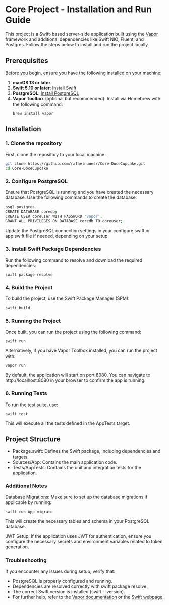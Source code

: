 # Core Project - Installation and Run Guide

This project is a Swift-based server-side application built using the [Vapor](https://vapor.codes) framework and additional dependencies like Swift NIO, Fluent, and Postgres. Follow the steps below to install and run the project locally.

## Prerequisites

Before you begin, ensure you have the following installed on your machine:

1. **macOS 13 or later**
2. **Swift 5.10 or later**: [Install Swift](https://swift.org/getting-started/)
3. **PostgreSQL**: [Install PostgreSQL](https://www.postgresql.org/download/)
4. **Vapor Toolbox** (optional but recommended): Install via Homebrew with the following command:
    ```bash
    brew install vapor
    ```

## Installation

### 1. Clone the repository

First, clone the repository to your local machine:

```bash
git clone https://github.com/rafaelnunesr/Core-DoceCupcake.git
cd Core-DoceCupcake
```

### 2. Configure PostgreSQL

Ensure that PostgreSQL is running and you have created the necessary database. Use the following commands to create the database:

```bash
psql postgres
CREATE DATABASE coredb;
CREATE USER coreuser WITH PASSWORD 'vapor';
GRANT ALL PRIVILEGES ON DATABASE coredb TO coreuser;
```

Update the PostgreSQL connection settings in your configure.swift or app.swift file if needed, depending on your setup.

### 3. Install Swift Package Dependencies
Run the following command to resolve and download the required dependencies:

```bash
swift package resolve
```

### 4. Build the Project
To build the project, use the Swift Package Manager (SPM):

```bash
swift build
```

### 5. Running the Project
Once built, you can run the project using the following command:

```bash
swift run
```

Alternatively, if you have Vapor Toolbox installed, you can run the project with:

```bash
vapor run
```

By default, the application will start on port 8080. You can navigate to http://localhost:8080 in your browser to confirm the app is running.

### 6. Running Tests
To run the test suite, use:

```bash
swift test
```

This will execute all the tests defined in the AppTests target.

## Project Structure

- Package.swift: Defines the Swift package, including dependencies and targets.
- Sources/App: Contains the main application code.
- Tests/AppTests: Contains the unit and integration tests for the application.

### Additional Notes

Database Migrations: Make sure to set up the database migrations if applicable by running:

```bash
swift run App migrate
```

This will create the necessary tables and schema in your PostgreSQL database.

JWT Setup: If the application uses JWT for authentication, ensure you configure the necessary secrets and environment variables related to token generation.

### Troubleshooting

If you encounter any issues during setup, verify that:

- PostgreSQL is properly configured and running.
- Dependencies are resolved correctly with swift package resolve.
- The correct Swift version is installed (swift --version).
- For further help, refer to the [Vapor documentation](https://docs.vapor.codes/) or the [Swift webpage](https://www.swift.org/).


